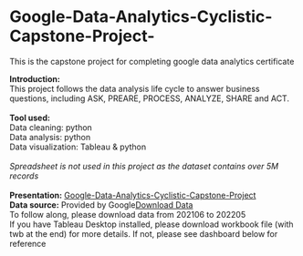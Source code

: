# Google-Data-Analytics-Cyclistic-Capstone-Project-
This is the capstone project for completing google data analytics certificate<br>

**Introduction:** <br>
This project follows the data analysis life cycle to answer business questions, including ASK, PREARE, PROCESS, ANALYZE, SHARE and ACT.<br>
<br>
**Tool used:** <br>
Data cleaning: python <br>
Data analysis: python <br>
Data visualization: Tableau & python <br>
<br>
_Spreadsheet is not used in this project as the dataset contains over 5M records_<br>
<br>
**Presentation:** <a href="https://docs.google.com/presentation/d/1Cc2qyCWEi9Ni_DDR7hpqm4Mu5uSljYK-L9plmqMKN_s/edit?usp=sharing" target="_blank">Google-Data-Analytics-Cyclistic-Capstone-Project</a>
<br>
**Data source:** Provided by Google[Download Data](https://divvy-tripdata.s3.amazonaws.com/index.html) <br>
To follow along, please download data from 202106 to 202205
<br>
If you have Tableau Desktop installed, please download workbook file (with twb at the end) for more details. If not, please see dashboard below for reference<br>
